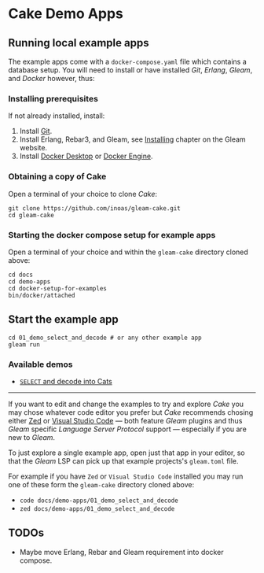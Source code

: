 # Cake Demo Apps

## Running local example apps

The example apps come with a `docker-compose.yaml` file which contains a database setup. You will need to install or have installed _Git_, _Erlang_, _Gleam_, and _Docker_ however, thus:

### Installing prerequisites

If not already installed, install:

1. Install [Git](https://github.com/git-guides/install-git).
2. Install Erlang, Rebar3, and Gleam, see [Installing](https://gleam.run/getting-started/installing/) chapter on the Gleam website.
3. Install [Docker Desktop](https://docs.docker.com/desktop/) or [Docker Engine](https://docs.docker.com/engine/install/).

### Obtaining a copy of Cake

Open a terminal of your choice to clone _Cake_:

```shell
git clone https://github.com/inoas/gleam-cake.git
cd gleam-cake
```

### Starting the docker compose setup for example apps

Open a terminal of your choice and within the `gleam-cake` directory cloned above:

```shell
cd docs
cd demo-apps
cd docker-setup-for-examples
bin/docker/attached
```

## Start the example app

```shell
cd 01_demo_select_and_decode # or any other example app
gleam run
```

### Available demos

- [`SELECT` and decode into Cats](demo-apps/01_demo_select_and_decode/README.md)

---

If you want to edit and change the examples to try and explore _Cake_ you may chose whatever code editor you prefer but _Cake_ recommends chosing either [Zed](https://zed.dev/) or [Visual Studio Code](https://code.visualstudio.com/) — both feature _Gleam_ plugins and thus _Gleam_ specific _Language Server Protocol_ support — especially if you are new to _Gleam_.

To just explore a single example app, open just that app in your editor, so that the _Gleam_ LSP can pick up that example projects's `gleam.toml` file.

For example if you have `Zed` or `Visual Studio Code` installed you may run one of these form the `gleam-cake` directory cloned above:

- `code docs/demo-apps/01_demo_select_and_decode`
- `zed docs/demo-apps/01_demo_select_and_decode`

## TODOs

- Maybe move Erlang, Rebar and Gleam requirement into docker compose.
